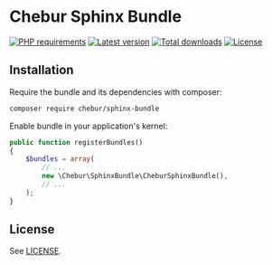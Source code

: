 
# Chebur Sphinx Bundle

[![PHP requirements](https://img.shields.io/packagist/php-v/chebur/sphinx-bundle.svg)](https://packagist.org/packages/chebur/sphinx-bundle "PHP requirements")
[![Latest version](https://img.shields.io/packagist/v/chebur/sphinx-bundle.svg)](https://packagist.org/packages/chebur/sphinx-bundle "Last version")
[![Total downloads](https://img.shields.io/packagist/dt/chebur/sphinx-bundle.svg)](https://packagist.org/packages/chebur/sphinx-bundle "Total downloads")
[![License](https://img.shields.io/packagist/l/chebur/sphinx-bundle.svg)](https://packagist.org/packages/chebur/sphinx-bundle "License")

## Installation

Require the bundle and its dependencies with composer:
```bash
composer require chebur/sphinx-bundle
```
Enable bundle in your application's kernel:
```php
public function registerBundles()
{
    $bundles = array(
        // ...
        new \Chebur\SphinxBundle\CheburSphinxBundle(),
        // ...
    );
}
```

## License

See [LICENSE](LICENSE).
